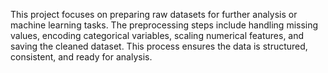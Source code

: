 This project focuses on preparing raw datasets for further analysis or machine learning tasks. The preprocessing steps include handling missing values, encoding categorical variables, scaling numerical features, and saving the cleaned dataset. This process ensures the data is structured, consistent, and ready for analysis.
